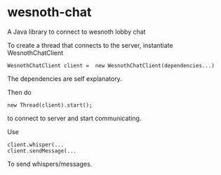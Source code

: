 # wesnoth-chat
A Java library to connect to wesnoth lobby chat

To create a thread that connects to the server, instantiate WesnothChatClient

    WesnothChatClient client =  new WesnothChatClient(dependencies...)

The dependencies are self explanatory.

Then do

    new Thread(client).start();
    
to connect to server and start communicating.

Use

    client.whisper(...
    client.sendMessage(...
    
To send whispers/messages.
